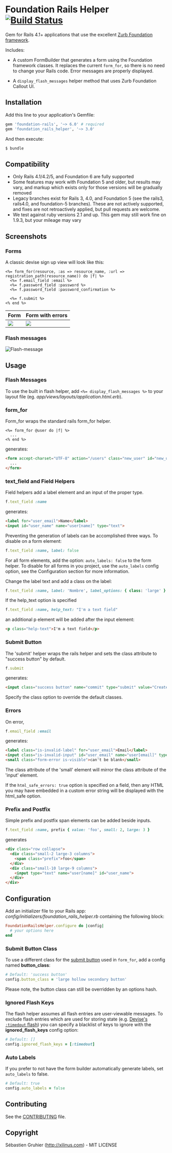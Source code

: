 # Foundation Rails Helper [![Build Status](https://secure.travis-ci.org/sgruhier/foundation_rails_helper.png)](http://travis-ci.org/sgruhier/foundation_rails_helper)

Gem for Rails 4.1+ applications that use the excellent [Zurb Foundation framework](https://github.com/zurb/foundation-rails).

Includes:

* A custom FormBuilder that generates a form using the Foundation framework classes. It replaces the current `form_for`, so there is no need to change your Rails code. Error messages are properly displayed.

* A `display_flash_messages` helper method that uses Zurb Foundation Callout UI.

## Installation

Add this line to your application's Gemfile:

```ruby
gem 'foundation-rails', '~> 6.0' # required
gem 'foundation_rails_helper', '~> 3.0'
```

And then execute:

```bash
$ bundle
```

## Compatibility

* Only Rails 4.1/4.2/5, and Foundation 6 are fully supported
* Some features may work with Foundation 5 and older, but results may vary, and markup which exists only for those versions will be gradually removed
* Legacy branches exist for Rails 3, 4.0, and Foundation 5 (see the rails3, rails4.0, and foundation-5 branches). These are not actively supported, and fixes are not retroactively applied, but pull requests are welcome.
* We test against ruby versions 2.1 and up. This gem may still work fine on 1.9.3, but your mileage may vary


## Screenshots

### Forms
A classic devise sign up view will look like this:

```erb
<%= form_for(resource, :as => resource_name, :url => registration_path(resource_name)) do |f| %>
  <%= f.email_field :email %>
  <%= f.password_field :password %>
  <%= f.password_field :password_confirmation %>

  <%= f.submit %>
<% end %>
```

<table>
  <thead>
    <tr>
      <th>Form</th>
      <th>Form with errors</th>
    </tr>
  </thead>
  <tbody>
    <tr>
      <td valign='top'>
        <img src="https://cloud.githubusercontent.com/assets/1400414/18522106/8b981524-7a63-11e6-8450-0605cc310205.png"/>
      </td>
      <td valign='top'>
        <img src="https://cloud.githubusercontent.com/assets/1400414/18522107/8d0bfa24-7a63-11e6-8c0a-12757528b9ee.png"/>
      </td>
    </tr>
  </tbody>
</table>

### Flash messages

![Flash-message](https://cloud.githubusercontent.com/assets/1400414/18522256/3d13c97e-7a64-11e6-9ee2-33adc93cd573.png "Flash-message")

## Usage

### Flash Messages

To use the built in flash helper, add `<%= display_flash_messages %>` to your layout file (eg. *app/views/layouts/application.html.erb*).

### form_for

Form_for wraps the standard rails form_for helper.

```erb
<%= form_for @user do |f| %>
  ...
<% end %>
```

generates:

```html
<form accept-charset="UTF-8" action="/users" class="new_user" id="new_user" method="post">
  ...
</form>
```

### text_field and Field Helpers

Field helpers add a label element and an input of the proper type.

```ruby
f.text_field :name
```

generates:

```html
<label for="user_email">Name</label>
<input id="user_name" name="user[name]" type="text">
```

Preventing the generation of labels can be accomplished three ways. To disable on a form element:
```ruby
f.text_field :name, label: false
```
For all form elements, add the option: `auto_labels: false` to the form helper.  To disable for all forms in you project, use the `auto_labels` config option, see the Configuration section for more information.

Change the label text and add a class on the label:

```ruby
f.text_field :name, label: 'Nombre', label_options: { class: 'large' }
```

If the help_text option is specified

```ruby
f.text_field :name, help_text: "I'm a text field"
```

an additional p element will be added after the input element:

```html
<p class="help-text">I'm a text field</p>
```

### Submit Button

The 'submit' helper wraps the rails helper and sets the class attribute to "success button" by default.

```ruby
f.submit
```

generates:

```html
<input class="success button" name="commit" type="submit" value="Create User">
```

Specify the class option to override the default classes.

### Errors

On error,

```ruby
f.email_field :email
```

generates:

```html
<label class="is-invalid-label" for="user_email">Email</label>
<input class="is-invalid-input" id="user_email" name="user[email]" type="email" value="">
<small class="form-error is-visible">can't be blank</small>
```

The class attribute of the 'small' element will mirror the class attribute of the 'input' element.

If the `html_safe_errors: true` option is specified on a field, then any HTML you may have embedded in a custom error string will be displayed with the html_safe option.

### Prefix and Postfix
Simple prefix and postfix span elements can be added beside inputs.
```ruby
f.text_field :name, prefix { value: 'foo', small: 2, large: 3 }
```
generates
```html
<div class="row collapse">
  <div class="small-2 large-3 columns">
    <span class="prefix">foo</span>
  </div>
  <div class="small-10 large-9 columns">
    <input type="text" name="user[name]" id="user_name">
  </div>
</div>
```


## Configuration
Add an initializer file to your Rails app: *config/initializers/foundation_rails_helper.rb*
containing the following block:

```ruby
FoundationRailsHelper.configure do |config|
  # your options here
end
```

### Submit Button Class
To use a different class for the [submit button](https://github.com/sgruhier/foundation_rails_helper#submit-button) used in `form_for`, add a config named **button_class**:
```ruby
# Default: 'success button'
config.button_class = 'large hollow secondary button'
```

Please note, the button class can still be overridden by an options hash.

### Ignored Flash Keys
The flash helper assumes all flash entries are user-viewable messages.
To exclude flash entries which are used for storing state
(e.g. [Devise's `:timedout` flash](https://github.com/plataformatec/devise/issues/1777))
you can specify a blacklist of keys to ignore with the **ignored_flash_keys** config option:
```ruby
# Default: []
config.ignored_flash_keys = [:timedout]
```

### Auto Labels
If you prefer to not have the form builder automatically generate labels, set `auto_labels` to false.
```ruby
# Default: true
config.auto_labels = false
```

## Contributing

See the [CONTRIBUTING](CONTRIBUTING.md) file.

## Copyright

Sébastien Gruhier (http://xilinus.com) - MIT LICENSE
